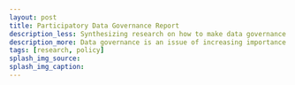 ```yaml
---
layout: post
title: Participatory Data Governance Report
description_less: Synthesizing research on how to make data governance more democratic.
description_more: Data governance is an issue of increasing importance in human services, but how to do it effectively is surprisingly under-studied. Through my work at the Division of Data and Improvement (DDI), within the Administration for Children and Families, I identified participatory data governance as a new area of interest for the unit.
tags: [research, policy]
splash_img_source: 
splash_img_caption: 
---
```


